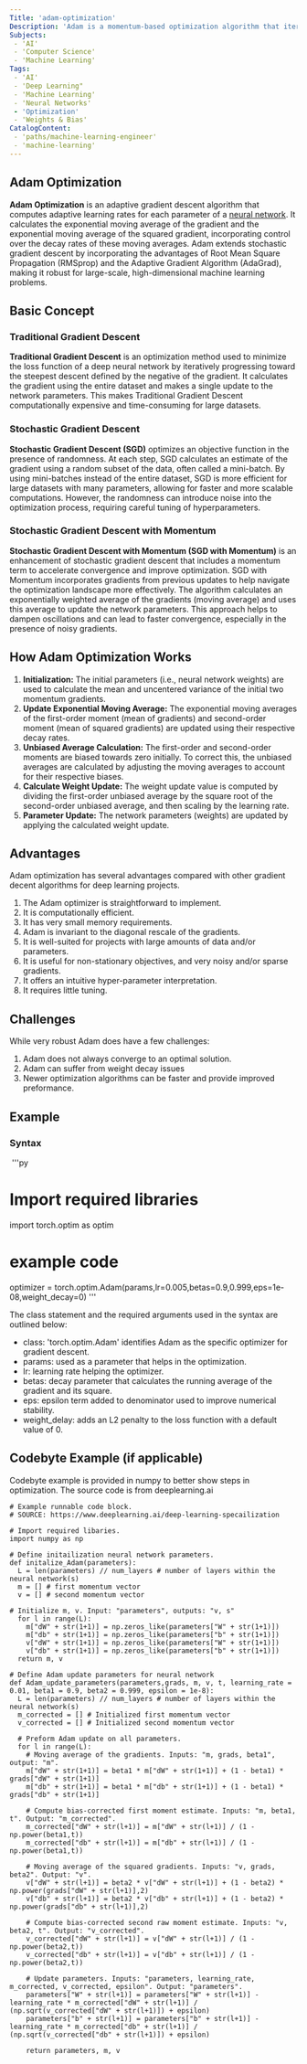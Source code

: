 ```yaml
---
Title: 'adam-optimization' 
Description: 'Adam is a momentum-based optimization algorithm that iteratively updates the weights and learning rates in a deep neural network during training.' 
Subjects: 
 - 'AI'
 - 'Computer Science'
 - 'Machine Learning'
Tags: 
 - 'AI'
 - 'Deep Learning"
 - 'Machine Learning'
 - 'Neural Networks'
 - 'Optimization'
 - 'Weights & Bias'
CatalogContent: 
 - 'paths/machine-learning-engineer'
 - 'machine-learning'
---
```


## Adam Optimization

**Adam Optimization** is an adaptive gradient descent algorithm that computes adaptive learning rates for each parameter of a [neural network](https://www.codecademy.com/resources/docs/ai/neural-networks). It calculates the exponential moving average of the gradient and the exponential moving average of the squared gradient, incorporating control over the decay rates of these moving averages. Adam extends stochastic gradient descent by incorporating the advantages of Root Mean Square Propagation (RMSprop) and the Adaptive Gradient Algorithm (AdaGrad), making it robust for large-scale, high-dimensional machine learning problems.

## Basic Concept

### Traditional Gradient Descent

**Traditional Gradient Descent** is an optimization method used to minimize the loss function of a deep neural network by iteratively progressing toward the steepest descent defined by the negative of the gradient. It calculates the gradient using the entire dataset and makes a single update to the network parameters. This makes Traditional Gradient Descent computationally expensive and time-consuming for large datasets.

### Stochastic Gradient Descent

**Stochastic Gradient Descent (SGD)** optimizes an objective function in the presence of randomness. At each step, SGD calculates an estimate of the gradient using a random subset of the data, often called a mini-batch. By using mini-batches instead of the entire dataset, SGD is more efficient for large datasets with many parameters, allowing for faster and more scalable computations. However, the randomness can introduce noise into the optimization process, requiring careful tuning of hyperparameters.

### Stochastic Gradient Descent with Momentum

**Stochastic Gradient Descent with Momentum (SGD with Momentum)** is an enhancement of stochastic gradient descent that includes a momentum term to accelerate convergence and improve optimization. SGD with Momentum incorporates gradients from previous updates to help navigate the optimization landscape more effectively. The algorithm calculates an exponentially weighted average of the gradients (moving average) and uses this average to update the network parameters. This approach helps to dampen oscillations and can lead to faster convergence, especially in the presence of noisy gradients.

## How Adam Optimization Works

1. **Initialization:** The initial parameters (i.e., neural network weights) are used to calculate the mean and uncentered variance of the initial two momentum gradients.
2. **Update Exponential Moving Average:** The exponential moving averages of the first-order moment (mean of gradients) and second-order moment (mean of squared gradients) are updated using their respective decay rates.
3. **Unbiased Average Calculation:** The first-order and second-order moments are biased towards zero initially. To correct this, the unbiased averages are calculated by adjusting the moving averages to account for their respective biases.
4. **Calculate Weight Update:** The weight update value is computed by dividing the first-order unbiased average by the square root of the second-order unbiased average, and then scaling by the learning rate.
5. **Parameter Update:** The network parameters (weights) are updated by applying the calculated weight update.

## Advantages

Adam optimization has several advantages compared with other gradient decent algorithms for deep learning projects.

1. The Adam optimizer is straightforward to implement.
2. It is computationally efficient.
3. It has very small memory requirements.
4. Adam is invariant to the diagonal rescale of the gradients.
5. It is well-suited for projects with large amounts of data and/or parameters.
6. It is useful for non-stationary objectives, and very noisy and/or sparse gradients.
7. It offers an intuitive hyper-parameter interpretation.
8. It requires little tuning.

## Challenges

While very robust Adam does have a few challenges:

1. Adam does not always converge to an optimal solution.
2. Adam can suffer from weight decay issues
3. Newer optimization algorithms can be faster and provide improved preformance.

## Example

### Syntax

 '''py
# Import required libraries
import torch.optim as optim

# example code
optimizer = torch.optim.Adam(params,lr=0.005,betas=0.9,0.999,eps=1e-08,weight_decay=0)
'''

The class statement and the required arguments used in the syntax are outlined below:

- class: 'torch.optim.Adam' identifies Adam as the specific optimizer for gradient descent.
- params: used as a parameter that helps in the optimization.
- lr: learning rate helping the optimizer.
- betas: decay parameter that calculates the running average of the gradient and its square.
- eps: epsilon term added to denominator used to improve numerical stability.
- weight_delay: adds an L2 penalty to the loss function with a default value of 0.

## Codebyte Example (if applicable)

Codebyte example is provided in numpy to better show steps in optimization. The source code is from deeplearning.ai

```codebyte/python
# Example runnable code block.
# SOURCE: https://www.deeplearning.ai/deep-learning-specailization

# Import required libaries.
import numpy as np

# Define initailization neural network parameters.
def initalize_Adam(parameters):
  L = len(parameters) // num_layers # number of layers within the neural network(s)
  m = [] # first momentum vector
  v = [] # second momentum vector

# Initialize m, v. Input: "parameters", outputs: "v, s"
  for l in range(L):
    m["dW" + str(1+1)] = np.zeros_like(parameters["W" + str(1+1)])
    m["db" + str(1+1)] = np.zeros_like(parameters["b" + str(1+1)])
    v["dW" + str(1+1)] = np.zeros_like(parameters["W" + str(1+1)])
    v["db" + str(1+1)] = np.zeros_like(parameters["b" + str(1+1)])
  return m, v

# Define Adam update parameters for neural network
def Adam_update_parameters(parameters,grads, m, v, t, learning_rate = 0.01, beta1 = 0.9, beta2 = 0.999, epsilon = 1e-8):
  L = len(parameters) // num_layers # number of layers within the neural network(s)
  m_corrected = [] # Initialized first momentum vector
  v_corrected = [] # Initialized second momentum vector

  # Preform Adam update on all parameters.
  for l in range(L):
    # Moving average of the gradients. Inputs: "m, grads, beta1", output: "m".
    m["dW" + str(1+1)] = beta1 * m["dW" + str(1+1)] + (1 - beta1) * grads["dW" + str(1+1)]
    m["db" + str(1+1)] = beta1 * m["db" + str(1+1)] + (1 - beta1) * grads["db" + str(1+1)]
    
    # Compute bias-corrected first moment estimate. Inputs: "m, beta1, t". Output: "m_corrected".
    m_corrected["dW" + str(l+1)] = m["dW" + str(l+1)] / (1 - np.power(beta1,t))
    m_corrected["db" + str(l+1)] = m["db" + str(l+1)] / (1 - np.power(beta1,t))

    # Moving average of the squared gradients. Inputs: "v, grads, beta2". Output: "v".
    v["dW" + str(l+1)] = beta2 * v["dW" + str(l+1)] + (1 - beta2) * np.power(grads["dW" + str(l+1)],2)
    v["db" + str(l+1)] = beta2 * v["db" + str(l+1)] + (1 - beta2) * np.power(grads["db" + str(l+1)],2)

    # Compute bias-corrected second raw moment estimate. Inputs: "v, beta2, t". Output: "v_corrected".
    v_corrected["dW" + str(l+1)] = v["dW" + str(l+1)] / (1 - np.power(beta2,t))
    v_corrected["db" + str(l+1)] = v["db" + str(l+1)] / (1 - np.power(beta2,t))

    # Update parameters. Inputs: "parameters, learning_rate, m_corrected, v_corrected, epsilon". Output: "parameters".
    parameters["W" + str(l+1)] = parameters["W" + str(l+1)] - learning_rate * m_corrected["dW" + str(l+1)] / (np.sqrt(v_corrected["dW" + str(l+1)]) + epsilon)
    parameters["b" + str(l+1)] = parameters["b" + str(l+1)] - learning_rate * m_corrected["db" + str(l+1)] / (np.sqrt(v_corrected["db" + str(l+1)]) + epsilon)

    return parameters, m, v
```
